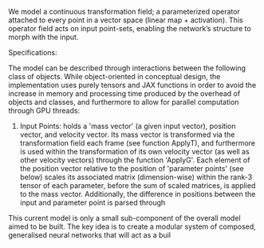 We model a continuous transformation field; a parameterized operator attached to every point in a vector space (linear map + activation). This operator field acts on input point-sets, enabling the network’s structure to morph with the input.

Specifications:

The model can be described through interactions between the following class of objects. While object-oriented in conceptual design, the implementation uses purely tensors and JAX functions in order to avoid the increase in memory and processing time produced by the overhead of objects and classes, and furthermore to allow for parallel computation through GPU threads:

  1) Input Points: holds a 'mass vector' (a given input vector), position vector, and velocity vector. Its mass vector is transformed via the transformation field each frame (see function ApplyT), and furthermore is used within the transformation of its own velocity vector (as well as other velocity vectors) through the function 'ApplyG'. Each element of the position vector relative to the position of 'parameter points' (see below) scales its associated matrix (dimension-wise) within the rank-3 tensor of each parameter, before the sum of scaled matrices, is applied to the mass vector. Additionally, the difference in positions between the input and parameter point is parsed through 

This current model is only a small sub-component of the overall model aimed to be built. The key idea is to create a modular system of composed, generalised neural networks that will act as a buil
